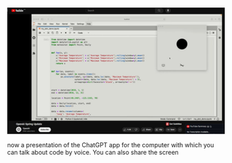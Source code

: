 <!--
date: 2024-05-13T20:19:56
photo: ![Photo](2024-05-13-20-19-56.jpg)


-->

![Photo](2024-05-13-20-19-56.jpg)

now a presentation of the ChatGPT app for the computer with which you can talk about code by voice. You can also share the screen